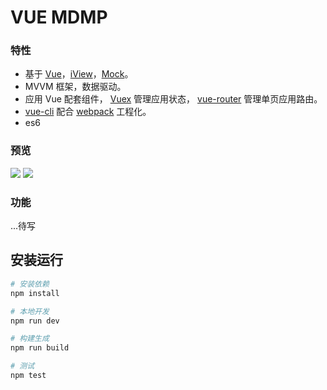 

# VUE MDMP

### 特性

- 基于 [Vue](https://cn.vuejs.org/)，[iView](https://www.iviewui.com/)，[Mock](http://mockjs.com/)。
- MVVM 框架，数据驱动。
- 应用 Vue 配套组件， [Vuex](https://vuex.vuejs.org/) 管理应用状态，
[vue-router](https://router.vuejs.org/) 管理单页应用路由。
- [vue-cli](https://github.com/vuejs/vue-cli) 配合 [webpack](https://github.com/webpack/webpack) 工程化。
- es6

### 预览

![](http://ww4.sinaimg.cn/large/006HJ39wgy1ffis2jkm8ej30yv0gcwew.jpg)
![](http://ww3.sinaimg.cn/large/006HJ39wgy1ffis2ixs2pj30yv0gc3zl.jpg
)

### 功能

...待写

## 安装运行

``` bash
# 安装依赖
npm install

# 本地开发
npm run dev

# 构建生成
npm run build

# 测试
npm test
```
